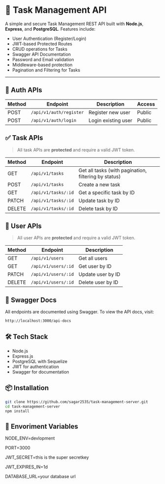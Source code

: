 # 📝 Task Management API

A simple and secure Task Management REST API built with **Node.js**, **Express**, and **PostgreSQL**. Features include:

- User Authentication (Register/Login)
- JWT-based Protected Routes
- CRUD operations for Tasks
- Swagger API Documentation
- Password and Email validation
- Middleware-based protection
- Pagination and Filtering for Tasks

---

## 🔐 Auth APIs

| Method | Endpoint                | Description         | Access |
| ------ | ----------------------- | ------------------- | ------ |
| POST   | `/api/v1/auth/register` | Register new user   | Public |
| POST   | `/api/v1/auth/login`    | Login existing user | Public |

## ✅ Task APIs

> All task APIs are **protected** and require a valid JWT token.

| Method | Endpoint            | Description                                          |
| ------ | ------------------- | ---------------------------------------------------- |
| GET    | `/api/v1/tasks`     | Get all tasks (with pagination, filtering by status) |
| POST   | `/api/v1/tasks`     | Create a new task                                    |
| GET    | `/api/v1/tasks/:id` | Get a specific task by ID                            |
| PATCH  | `/api/v1/tasks/:id` | Update task by ID                                    |
| DELETE | `/api/v1/tasks/:id` | Delete task by ID                                    |

## 👤 User APIs

> All user APIs are **protected** and require a valid JWT token.

| Method | Endpoint            | Description       |
| ------ | ------------------- | ----------------- |
| GET    | `/api/v1/users`     | Get all users     |
| GET    | `/api/v1/users/:id` | Get user by ID    |
| PATCH  | `/api/v1/users/:id` | Update user by ID |
| DELETE | `/api/v1/users/:id` | Delete user by ID |

## 📄 Swagger Docs

All endpoints are documented using Swagger. To view the API docs, visit:

`http://localhost:3000/api-docs`

## 🛠️ Tech Stack

- Node.js
- Express.js
- PostgreSQL with Sequelize
- JWT for authentication
- Swagger for documentation

## 📦 Installation

```bash
git clone https://github.com/sagar2535/task-management-server.git
cd task-management-server
npm install
```

## 🔐 Envoriment Variables

NODE_ENV=devlopment

PORT=3000

JWT_SECRET=this is the super secretkey

JWT_EXPIRES_IN=1d

DATABASE_URL=your database url
